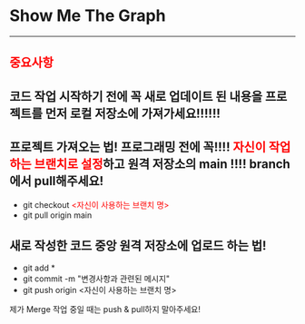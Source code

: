 # Show Me The Graph
---

## <span style="color:red">중요사항</span>

## <b>코드 작업 시작하기 전</b>에 꼭 새로 업데이트 된 내용을 프로젝트를 먼저 로컬 저장소에 가져가세요!!!!!!

## 프로젝트 가져오는 법! 프로그래밍 전에 꼭!!!! <span style="color:red"><b>자신이 작업하는 브랜치로 설정</b></span>하고 원격 저장소의 main !!!! branch에서 pull해주세요!
+ git checkout <span style="color:red"><자신이 사용하는 브랜치 명></span>
+ git pull origin main

## 새로 작성한 코드 중앙 원격 저장소에 업로드 하는 법!
+ git add *
+ git commit -m "변경사항과 관련된 메시지"
+ git push origin <자신이 사용하는 브랜치 명>

제가 Merge 작업 중일 때는 push & pull하지 말아주세요!
